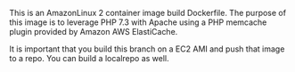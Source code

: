 This is an AmazonLinux 2 container image build Dockerfile.
The purpose of this image is to leverage PHP 7.3 with Apache using a PHP memcache plugin provided by Amazon AWS ElastiCache.

It is important that you build this branch on a EC2 AMI and push that image to a repo. You can build a localrepo as well. 
